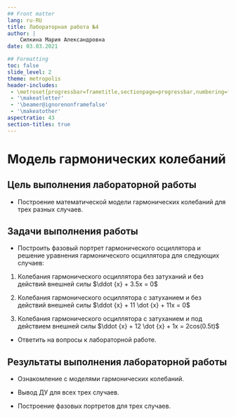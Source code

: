 ```yaml
---
## Front matter
lang: ru-RU
title: Лабораторная работа №4
author: |
	Силкина Мария Александровна
date: 03.03.2021

## Formatting
toc: false
slide_level: 2
theme: metropolis
header-includes: 
 - \metroset{progressbar=frametitle,sectionpage=progressbar,numbering=fraction}
 - '\makeatletter'
 - '\beamer@ignorenonframefalse'
 - '\makeatother'
aspectratio: 43
section-titles: true
---
```


# Модель гармонических колебаний

## Цель выполнения лабораторной работы

- Построение математической модели гармонических колебаний для трех разных случаев.

## Задачи выполнения работы

- Построить фазовый портрет гармонического осциллятора и решение уравнения гармонического осциллятора для следующих случаев:

1. Колебания гармонического осциллятора без затуханий и без действий внешней
силы  $\ddot {x} + 3.5x = 0$

2. Колебания гармонического осциллятора c затуханием и без действий внешней
силы $\ddot {x} + 11 \dot {x} + 11x = 0$

3. Колебания гармонического осциллятора c затуханием и под действием внешней силы $\ddot {x} + 12 \dot {x} + 1x = 2cos(0.5t)$

- Ответить на вопросы к лабораторной работе.

## Результаты выполнения лабораторной работы

- Ознакомление с моделями гармонических колебаний.

- Вывод ДУ для всех трех случаев.

- Построение фазовых портретов для трех случаев.


